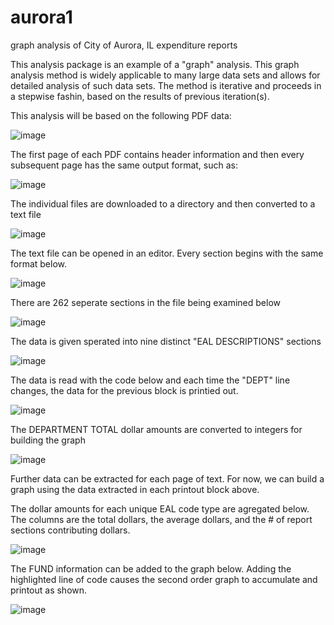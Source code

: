 # aurora1
graph analysis of City of Aurora, IL expenditure reports

This analysis package is an example of a "graph" analysis.   This graph analysis method is widely applicable to many large data sets and allows for detailed analysis of such data sets.   The method is iterative and proceeds in a stepwise fashin, based on the results of previous iteration(s).


This analysis will be based on the following PDF data:

![image](https://github.com/kwd2/aurora1/assets/15908030/aab83661-c799-42ca-9de7-9deae0442e72)

The first page of each PDF contains header information and then every subsequent page has the same output format, such as:

![image](https://github.com/kwd2/aurora1/assets/15908030/0bb5262b-36b5-43a9-9891-b05f1463c601)

The individual files are downloaded to a directory and then converted to a text file

![image](https://github.com/kwd2/aurora1/assets/15908030/e6b6db0d-ccfd-4c7d-b475-b976cec5de05)


The text file can be opened in an editor.    Every section begins with the same format below.

![image](https://github.com/kwd2/aurora1/assets/15908030/d4e14af4-cf77-440b-9719-8e5b22903a19)

There are 262 seperate sections in the file being examined below

![image](https://github.com/kwd2/aurora1/assets/15908030/700fe598-a9fa-4407-a2bb-29cb9bce9ae6)

The data is given sperated into nine distinct "EAL DESCRIPTIONS" sections

![image](https://github.com/kwd2/aurora1/assets/15908030/8e559b9e-96b7-4613-bbe2-2df790f867ea)

The data is read with the code below and each time the "DEPT" line changes, the data for the previous block is printied out.


![image](https://github.com/kwd2/aurora1/assets/15908030/157c0b95-caec-4c42-9602-b60d13a0ab72)

The DEPARTMENT TOTAL dollar amounts are converted to integers for building the graph

![image](https://github.com/kwd2/aurora1/assets/15908030/5827a9f1-87cb-434c-b19c-95cd11f1a583)

Further data can be extracted for each page of text.   For now, we can build a graph using the data extracted in each printout block above.

The dollar amounts for each unique EAL code type are agregated below.  The columns are the total dollars, the average dollars, and the # of report sections contributing dollars. 

![image](https://github.com/kwd2/aurora1/assets/15908030/7cf715c9-0b82-4350-b0da-aee46b933a6b)

The FUND information can be added to the graph below.  Adding the highlighted line of code causes the second order graph to accumulate and printout as shown.

![image](https://github.com/kwd2/aurora1/assets/15908030/3e107f90-cd0d-4012-a808-4f681e0ec4e0)




